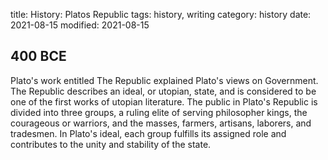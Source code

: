 title: History: Platos Republic
tags: history, writing
category: history
date: 2021-08-15
modified: 2021-08-15


 400 BCE
-
Plato's work entitled The
Republic explained Plato's views on Government. The
Republic describes an ideal, or utopian, state, and is considered
to be one of the first works of utopian literature. The public in
Plato's Republic is divided into three groups, a ruling elite of
serving philosopher kings, the courageous or warriors, and the masses,
farmers, artisans, laborers, and tradesmen. In Plato's ideal, each
group fulfills its assigned role and contributes to the unity and
stability of the state.





